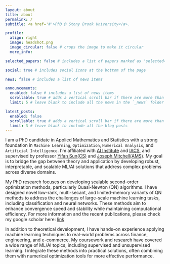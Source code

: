 ```yaml
---
layout: about
title: about
permalink: /
subtitle: <a href='#'>PhD @ Stony Brook University</a>. 

profile:
  align: right
  image: headshot.png
  image_circular: false # crops the image to make it circular
  more_info: 

selected_papers: false # includes a list of papers marked as "selected={true}"

social: true # includes social icons at the bottom of the page

news: false # includes a list of news items

announcements:
  enabled: false # includes a list of news items
  scrollable: true # adds a vertical scroll bar if there are more than 3 news items
  limit: 5 # leave blank to include all the news in the `_news` folder

latest_posts:
  enabled: false
  scrollable: true # adds a vertical scroll bar if there are more than 3 new posts items
  limit: 3 # leave blank to include all the blog posts
---
```


I am a PhD candidate in Applied Mathematics and Statistics with a strong foundation in `Machine Learning`, `Optimization`, `Numerical Analysis`, and `Artificial Intelligence`. I'm affiliated with [AI Institute](https://ai.stonybrook.edu) and [IACS](https://iacs.stonybrook.edu), and supervised by professor [Yifan Sun(CS)](https://sites.google.com/site/yifansunwebsite) and [Joseph Mitchell(AMS)](https://www.ams.sunysb.edu/~jsbm/jsbm.html). My goal is to bridge the gap between theory and application by developing robust, interpretable, and scalable ML/AI solutions that address complex problems across diverse domains. 

My PhD research focuses on developing scalable second-order optimization methods, particularly Quasi-Newton (QN) algorithms. I have designed novel low-rank, multi-secant, and limited-memory variants of QN methods to address the challenges of large-scale machine learning tasks, including classification and neural networks. These methods aim to enhance convergence speed and stability while maintaining computational efficiency. For more information and the recent publications, please check my google scholar here: [link](https://scholar.google.com/citations?user=HzVjkyIAAAAJ&hl=en&oi=ao)

In addition to theoretical development, I have hands-on experience applying machine learning techniques to real-world problems across finance, engineering, and e-commerce. My coursework and research have covered a wide range of ML/AI topics, including supervised and unsupervised learning. I integrate these methods into practical solutions, often combining them with numerical optimization tools for more effective performance.


